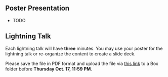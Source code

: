 ## Poster Presentation

- TODO

## Lightning Talk

Each lightning talk will have **three** minutes. You may use your poster for the lightning talk or re-organize the content to create a slide deck.


Please save the file in PDF format and upload the file via [this link](https://virginia.box.com/s/wt7s9uzftlan7uqf92ik4v7nvk7zqnfp) to a Box folder before __Thursday Oct. 17, 11:59 PM__. 

